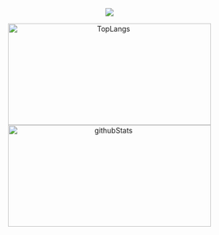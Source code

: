 <p align="center">
  <a href="https://skillicons.dev">
    <img src="https://skillicons.dev/icons?i=git,github,githubactions,aws,gcp,kubernetes,docker,nginx,nodejs,ts,vue,jest,cypress,nestjs,mysql,prometheus,grafana&perline=10" />
  </a>
</p>
<p align="center"> 
  <img alt="TopLangs" height="200px" width="400px" src="https://github-readme-stats.vercel.app/api/top-langs/?username=a-puriy&theme=transparent&layout=compact"/>
  <img alt="githubStats" height="200px" width="400px" src="https://github-readme-stats.vercel.app/api?username=a-puriy&theme=transparent&show_icons=ture"/>
</p>
